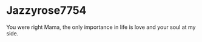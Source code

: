 # Jazzyrose7754
You were right Mama, the only importance in life is love and your soul at my side. 
